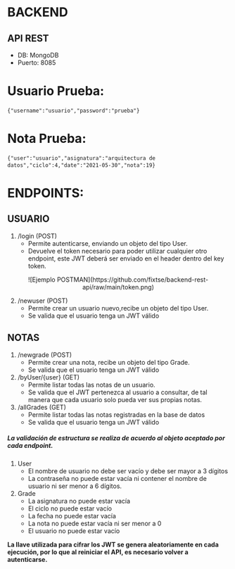 # BACKEND
##  API REST

* DB: MongoDB
* Puerto: 8085

# Usuario Prueba:
    {"username":"usuario","password":"prueba"}

# Nota Prueba:
    {"user":"usuario","asignatura":"arquitectura de datos","ciclo":4,"date":"2021-05-30","nota":19}

# ENDPOINTS:

## USUARIO
1. /login (POST)
    * Permite autenticarse, enviando un objeto del tipo User.
    * Devuelve el token necesario para poder utilizar cualquier otro endpoint, este JWT deberá ser enviado en el header dentro del key token.

<div align="center" >
![Ejemplo POSTMAN](https://github.com/fixtse/backend-rest-api/raw/main/token.png)    
</div>


    
2. /newuser (POST)
    * Permite crear un usuario nuevo,recibe un objeto del tipo User.
    * Se valida que el usuario tenga un JWT válido
    
## NOTAS
1.  /newgrade (POST)
    * Permite crear una nota, recibe un objeto del tipo Grade.
    * Se valida que el usuario tenga un JWT válido
2.  /byUser/{user} (GET)
    * Permite listar todas las notas de un usuario.
    * Se valida que el JWT pertenezca al usuario a consultar, de tal manera que cada usuario solo pueda ver sus propias notas.
3.  /allGrades (GET)
    * Permite listar todas las notas registradas en la base de datos
    * Se valida que el usuario tenga un JWT válido

##### La validación de estructura se realiza de acuerdo al objeto aceptado por cada endpoint. 
1. User
    * El nombre de usuario no debe ser vacío y debe ser mayor a 3 dígitos
    * La contraseña no puede estar vacía ni contener el nombre de usuario ni ser menor a 6 dígitos.
2. Grade
    * La asignatura no puede estar vacía
    * El ciclo no puede estar vacío
    * La fecha no puede estar vacía
    * La nota no puede estar vacía ni ser menor a 0
    * El usuario no puede estar vacío

**La llave utilizada para cifrar los JWT se genera aleatoriamente en cada ejecución, por lo que al reiniciar el API, es necesario volver a autenticarse.**
